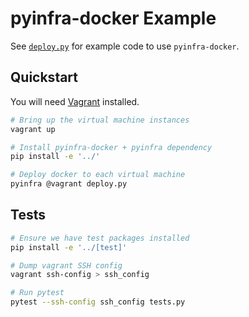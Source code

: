# pyinfra-docker Example

See [`deploy.py`](./deploy.py) for example code to use `pyinfra-docker`.

## Quickstart

You will need [Vagrant](https://vagrantup.com) installed.

```sh
# Bring up the virtual machine instances
vagrant up

# Install pyinfra-docker + pyinfra dependency
pip install -e '../'

# Deploy docker to each virtual machine
pyinfra @vagrant deploy.py
```

## Tests

```sh
# Ensure we have test packages installed
pip install -e '../[test]'

# Dump vagrant SSH config
vagrant ssh-config > ssh_config

# Run pytest
pytest --ssh-config ssh_config tests.py
```
